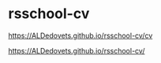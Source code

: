 # rsschool-cv

https://ALDedovets.github.io/rsschool-cv/cv

https://ALDedovets.github.io/rsschool-cv/